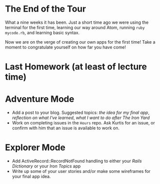 
# The End of the Tour

What a nine weeks it has been. Just a short time ago we were using the terminal for the first time, learning our way around Atom, running `ruby mycode.rb`, and learning basic syntax.

Now we are on the verge of creating our own apps for the first time! Take a moment to congratulate yourself on how far you have come!

# Last Homework (at least of lecture time)

# Adventure Mode

- Add a post to your blog. Suggested topics: _the idea for my final app_, _reflection on what I've learned_, _what I want to do after The Iron Yard_
- Work on completing issues in the `Hours` repo. Ask Kurtis for an issue, or confirm with him that an issue is available to work on.

# Explorer Mode

- Add ActiveRecord::RecordNotFound handling to either your _Rails Dictionary_ or your _Iron Topics_ app
- Write up some of your user stories and/or make some wireframes for your final app idea.
